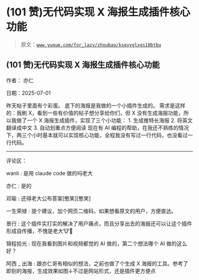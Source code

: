 # (101 赞)无代码实现 X 海报生成插件核心功能

> 原文：[`www.yuque.com/for_lazy/zhoubao/ksqyyglxgs18btbu`](https://www.yuque.com/for_lazy/zhoubao/ksqyyglxgs18btbu)

## (101 赞)无代码实现 X 海报生成插件核心功能

作者： 亦仁

日期：2025-07-01

昨天帖子里面有个彩蛋。 底下的海报是我做的一个小插件生成的。 需求是这样的：我刷 X，看到一些有价值的帖子想分享给你们，但 X
没有生成海报功能，所以我做了一个 X 海报生成插件，实现了三个小功能： 1. 生成推特长海报 2. 将英文翻译成中文 3. 自动划重点方便阅读 现在有
AI 编程的帮助，在我还不熟练的情况下，两三个小时基本就可以实现核心功能，全程我没有写过一行代码，也没看过一行代码。

* * *

评论区：

wanli : 是用 claude code 做的吗老大

亦仁 : 是的

邓瑜 : 还得老大公布答案[憨笑][憨笑]

一生荣禄 : 提个建议，加个网页二维码，如果想看原文的用户，方便直达。

景行 : 这个插件实打实的解决了用户痛点，而且分享出去的海报还可以让这个插件形成自传播，不愧是老大🐮🍺

锦程拾光 : 现在我看到图片和视频都觉的 AI 做的，第二个想法哪个 AI 做的这么好？

阿西 _ 出海 : 跟亦仁哥有相似的想法，之前也做了个生成 X 海报的工具。参考了即刻的海报，生成效果如图↓不过是网站形式，还是插件更方便点